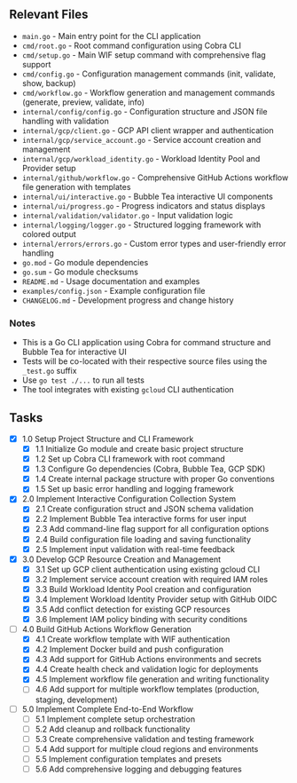 ## Relevant Files

- `main.go` - Main entry point for the CLI application
- `cmd/root.go` - Root command configuration using Cobra CLI
- `cmd/setup.go` - Main WIF setup command with comprehensive flag support
- `cmd/config.go` - Configuration management commands (init, validate, show, backup)
- `cmd/workflow.go` - Workflow generation and management commands (generate, preview, validate, info)
- `internal/config/config.go` - Configuration structure and JSON file handling with validation
- `internal/gcp/client.go` - GCP API client wrapper and authentication
- `internal/gcp/service_account.go` - Service account creation and management
- `internal/gcp/workload_identity.go` - Workload Identity Pool and Provider setup
- `internal/github/workflow.go` - Comprehensive GitHub Actions workflow file generation with templates
- `internal/ui/interactive.go` - Bubble Tea interactive UI components
- `internal/ui/progress.go` - Progress indicators and status displays
- `internal/validation/validator.go` - Input validation logic
- `internal/logging/logger.go` - Structured logging framework with colored output
- `internal/errors/errors.go` - Custom error types and user-friendly error handling
- `go.mod` - Go module dependencies
- `go.sum` - Go module checksums
- `README.md` - Usage documentation and examples
- `examples/config.json` - Example configuration file
- `CHANGELOG.md` - Development progress and change history

### Notes

- This is a Go CLI application using Cobra for command structure and Bubble Tea for interactive UI
- Tests will be co-located with their respective source files using the `_test.go` suffix
- Use `go test ./...` to run all tests
- The tool integrates with existing `gcloud` CLI authentication

## Tasks

- [x] 1.0 Setup Project Structure and CLI Framework
  - [x] 1.1 Initialize Go module and create basic project structure
  - [x] 1.2 Set up Cobra CLI framework with root command
  - [x] 1.3 Configure Go dependencies (Cobra, Bubble Tea, GCP SDK)
  - [x] 1.4 Create internal package structure with proper Go conventions
  - [x] 1.5 Set up basic error handling and logging framework

- [x] 2.0 Implement Interactive Configuration Collection System
  - [x] 2.1 Create configuration struct and JSON schema validation
  - [x] 2.2 Implement Bubble Tea interactive forms for user input
  - [x] 2.3 Add command-line flag support for all configuration options
  - [x] 2.4 Build configuration file loading and saving functionality
  - [x] 2.5 Implement input validation with real-time feedback

- [x] 3.0 Develop GCP Resource Creation and Management
  - [x] 3.1 Set up GCP client authentication using existing gcloud CLI
  - [x] 3.2 Implement service account creation with required IAM roles
  - [x] 3.3 Build Workload Identity Pool creation and configuration
  - [x] 3.4 Implement Workload Identity Provider setup with GitHub OIDC
  - [x] 3.5 Add conflict detection for existing GCP resources
  - [x] 3.6 Implement IAM policy binding with security conditions

- [ ] 4.0 Build GitHub Actions Workflow Generation
  - [x] 4.1 Create workflow template with WIF authentication
  - [x] 4.2 Implement Docker build and push configuration
  - [x] 4.3 Add support for GitHub Actions environments and secrets
  - [x] 4.4 Create health check and validation logic for deployments
  - [x] 4.5 Implement workflow file generation and writing functionality
  - [ ] 4.6 Add support for multiple workflow templates (production, staging, development)

- [ ] 5.0 Implement Complete End-to-End Workflow
  - [ ] 5.1 Implement complete setup orchestration
  - [ ] 5.2 Add cleanup and rollback functionality  
  - [ ] 5.3 Create comprehensive validation and testing framework
  - [ ] 5.4 Add support for multiple cloud regions and environments
  - [ ] 5.5 Implement configuration templates and presets
  - [ ] 5.6 Add comprehensive logging and debugging features